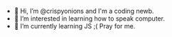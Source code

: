 - 👋 Hi, I’m @crispyonions and I'm a coding newb.
- 👀 I’m interested in learning how to speak computer.
- 🌱 I’m currently learning JS ;( Pray for me.

<!---
crispyonions/crispyonions is a ✨ special ✨ repository because its `README.md` (this file) appears on your GitHub profile.
You can click the Preview link to take a look at your changes.
--->

